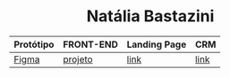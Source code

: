 <h1 align="center"> Natália Bastazini </h1>

Protótipo | FRONT-END | Landing Page | CRM
----------|-----------|--------------|-----
[Figma][link1] | [projeto][link2] | [link][link3] | [link][link3] 


[link1]: https://www.figma.com/file/2ssKQqC3XAKkWT8mRsaTSv/Untitled?type=design&node-id=70-2&mode=design&t=cJxm7MRNzh51i3NK-0
[link2]: https://github.com/natybastazini/Acme-Filmes-Front
[link3]: https://natybastazini.github.io/Acme-Filmes-Front/src
